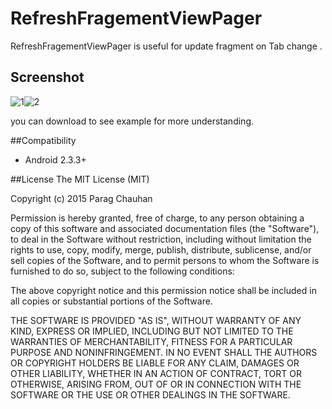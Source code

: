 # RefreshFragementViewPager


RefreshFragementViewPager is useful for update fragment on Tab change .

## Screenshot

![1](https://raw.githubusercontent.com/pchauhan/RefreshFragementViewPager/master/Screenshots/1.png)![2](https://raw.githubusercontent.com/pchauhan/RefreshFragementViewPager/master/Screenshots/2.png)


you can download to see example  for more understanding.

##Compatibility

 - Android 2.3.3+



##License
The MIT License (MIT)

Copyright (c) 2015 Parag Chauhan

Permission is hereby granted, free of charge, to any person obtaining a copy
of this software and associated documentation files (the "Software"), to deal
in the Software without restriction, including without limitation the rights
to use, copy, modify, merge, publish, distribute, sublicense, and/or sell
copies of the Software, and to permit persons to whom the Software is
furnished to do so, subject to the following conditions:

The above copyright notice and this permission notice shall be included in
all copies or substantial portions of the Software.

THE SOFTWARE IS PROVIDED "AS IS", WITHOUT WARRANTY OF ANY KIND, EXPRESS OR
IMPLIED, INCLUDING BUT NOT LIMITED TO THE WARRANTIES OF MERCHANTABILITY,
FITNESS FOR A PARTICULAR PURPOSE AND NONINFRINGEMENT. IN NO EVENT SHALL THE
AUTHORS OR COPYRIGHT HOLDERS BE LIABLE FOR ANY CLAIM, DAMAGES OR OTHER
LIABILITY, WHETHER IN AN ACTION OF CONTRACT, TORT OR OTHERWISE, ARISING FROM,
OUT OF OR IN CONNECTION WITH THE SOFTWARE OR THE USE OR OTHER DEALINGS IN
THE SOFTWARE.
